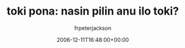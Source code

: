 ---
title: 'toki pona: nasin pilin anu ilo toki?'
posts: 30
hash: 't578'
author: 'frpeterjackson'
date: 2006-12-11T16:48:00+00:00
sources:
  - http://forums.tokipona.org/viewtopic.php%3Ft=578.html
---